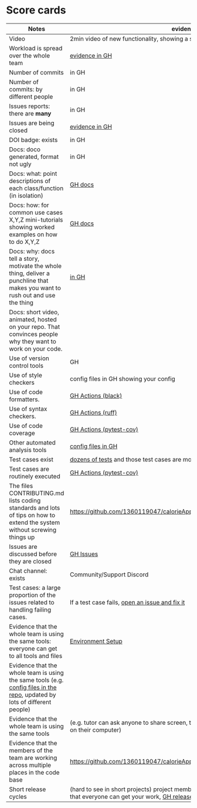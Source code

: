 # Score cards

|Notes|evidence|
|-----|---------|
|Video|2min video of new functionality, showing a significant delta from prior.|
|Workload is spread over the whole team|[evidence in GH](https://github.com/1360119047/calorieApp_server/graphs/contributors)|
|Number of commits|in GH|
|Number of commits: by different people|in GH|
|Issues reports: there are **many**|in GH|
|Issues are being closed|[evidence in GH](https://github.com/1360119047/calorieApp_server/issues)|
|DOI badge: exists|in GH|
|Docs: doco generated, format not ugly |in GH|
|Docs: what: point descriptions of each class/function (in isolation) |[GH docs](https://github.com/1360119047/calorieApp_server/tree/main/docs)|
|Docs: how: for common use cases X,Y,Z mini-tutorials showing worked examples on how to do X,Y,Z|[GH docs](https://github.com/1360119047/calorieApp_server/tree/main/docs)|
|Docs: why: docs tell a story, motivate the whole thing, deliver a punchline that makes you want to rush out and use the thing|[in GH](https://github.com/1360119047/calorieApp_server/tree/main#burnout-fuel-your-fitness-journey)|
|Docs: short video, animated, hosted on your repo. That convinces people why they want to work on your code.|
|Use of version control tools|GH|
|Use of style checkers |config files in GH showing your config|https://github.com/1360119047/calorieApp_server/blob/main/.github/workflows/style_checker.yml|
|Use of code formatters. |[GH Actions (black)](https://github.com/1360119047/calorieApp_server/blob/main/.github/workflows/code_formatter.yml)|
|Use of syntax checkers. |[GH Actions (ruff)](https://github.com/1360119047/calorieApp_server/blob/main/.github/workflows/syntax_checker.yml)|
|Use of code coverage |[GH Actions (pytest-cov)](https://github.com/1360119047/calorieApp_server/blob/main/.github/workflows/code_cov.yml)|
|Other automated analysis tools|[config files in GH](https://github.com/1360119047/calorieApp_server/blob/main/.github/workflows/unit_test.yml)|
|Test cases exist|[dozens of tests](https://github.com/1360119047/calorieApp_server/blob/main/tests/test_application.py) and those test cases are more than [30% of the code base](https://github.com/1360119047/calorieApp_server#testing)|
|Test cases are routinely executed|[GH Actions (pytest-cov)](https://github.com/1360119047/calorieApp_server/actions/workflows/code_cov.yml)|
|The files CONTRIBUTING.md lists coding standards and lots of tips on how to extend the system without screwing things up|https://github.com/1360119047/calorieApp_server/blob/main/CONTRIBUTING.md|
|Issues are discussed before they are closed|[GH Issues](https://github.com/1360119047/calorieApp_server/issues)|
|Chat channel: exists|Community/Support Discord|
|Test cases: a large proportion of the issues related to handling failing cases.|If a test case fails, [open an issue and fix it](https://github.com/1360119047/calorieApp_server/issues)|
|Evidence that the whole team is using the same tools: everyone can get to all tools and files|[Environment Setup](https://github.com/1360119047/calorieApp_server#environment-setup)|
|Evidence that the whole team is using the same tools (e.g. [config files in the repo](https://github.com/1360119047/calorieApp_server#environment-setup), updated by lots of different people)|
|Evidence that the whole team is using the same tools| (e.g. tutor can ask anyone to share screen, they demonstrate the system running on their computer)|
|Evidence that the members of the team are working across multiple places in the code base|https://github.com/1360119047/calorieApp_server/graphs/contributors|
|Short release cycles | (hard to see in short projects) project members are [committing often enough](https://github.com/deekay2310/calorieApp_server/compare/main...1360119047:calorieApp_server:main) so that everyone can get your work, [GH releases](https://github.com/1360119047/calorieApp_server/releases) |


